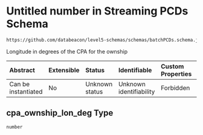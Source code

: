 # Untitled number in Streaming PCDs Schema

```txt
https://github.com/databeacon/level5-schemas/schemas/batchPCDs.schema.json#/properties/cpa_ownship_lon_deg
```

Longitude in degrees of the CPA for the ownship

| Abstract            | Extensible | Status         | Identifiable            | Custom Properties | Additional Properties | Access Restrictions | Defined In                                                                        |
| :------------------ | :--------- | :------------- | :---------------------- | :---------------- | :-------------------- | :------------------ | :-------------------------------------------------------------------------------- |
| Can be instantiated | No         | Unknown status | Unknown identifiability | Forbidden         | Allowed               | none                | [batchPCDs.schema.json\*](../../out/batchPCDs.schema.json "open original schema") |

## cpa\_ownship\_lon\_deg Type

`number`
